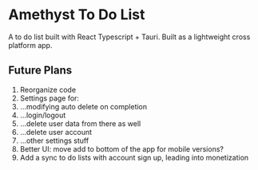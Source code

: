 # Amethyst To Do List
A to do list built with React Typescript + Tauri. Built as a lightweight cross platform app.

## Future Plans
1. Reorganize code
2. Settings page for:
3. ...modifying auto delete on completion
4. ...login/logout
5. ...delete user data from there as well
6. ...delete user account
7. ...other settings stuff
8. Better UI: move add to bottom of the app for mobile versions?
9. Add a sync to do lists with account sign up, leading into monetization
